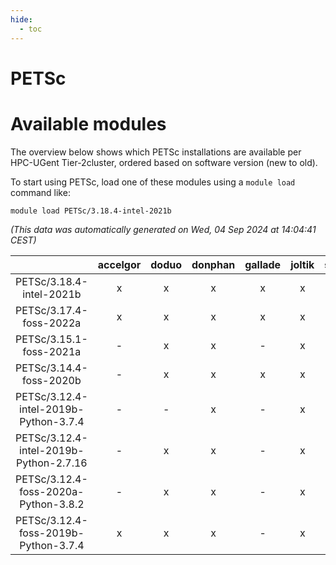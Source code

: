 ```yaml
---
hide:
  - toc
---
```


PETSc
=====

# Available modules


The overview below shows which PETSc installations are available per HPC-UGent Tier-2cluster, ordered based on software version (new to old).

To start using PETSc, load one of these modules using a `module load` command like:

```shell
module load PETSc/3.18.4-intel-2021b
```

*(This data was automatically generated on Wed, 04 Sep 2024 at 14:04:41 CEST)*  

| |accelgor|doduo|donphan|gallade|joltik|shinx|skitty|
| :---: | :---: | :---: | :---: | :---: | :---: | :---: | :---: |
|PETSc/3.18.4-intel-2021b|x|x|x|x|x|-|x|
|PETSc/3.17.4-foss-2022a|x|x|x|x|x|-|x|
|PETSc/3.15.1-foss-2021a|-|x|x|-|x|-|x|
|PETSc/3.14.4-foss-2020b|-|x|x|x|x|-|x|
|PETSc/3.12.4-intel-2019b-Python-3.7.4|-|-|x|-|x|-|-|
|PETSc/3.12.4-intel-2019b-Python-2.7.16|-|x|x|-|x|-|x|
|PETSc/3.12.4-foss-2020a-Python-3.8.2|-|x|x|-|x|-|x|
|PETSc/3.12.4-foss-2019b-Python-3.7.4|x|x|x|-|x|-|x|
